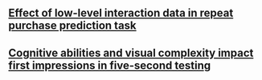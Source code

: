 ## [Effect of low-level interaction data in repeat purchase prediction task](https://github.com/prceresearch/interaction-data-repeat-purchase-prediction) 

## [Cognitive abilities and visual complexity impact first impressions in five-second testing](https://github.com/5stestresearch/five-second-test-first-impression-testing) 

